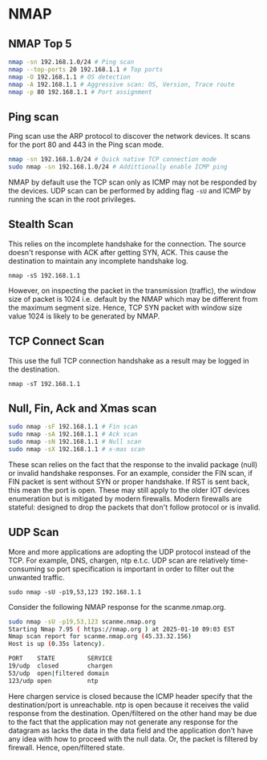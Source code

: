 # NMAP

## NMAP Top 5

```sh
nmap -sn 192.168.1.0/24 # Ping scan
nmap --top-ports 20 192.168.1.1 # Top ports
nmap -O 192.168.1.1 # OS detection
nmap -A 192.168.1.1 # Aggressive scan: OS, Version, Trace route
nmap -p 80 192.168.1.1 # Port assignment
```

## Ping scan

Ping scan use the ARP protocol to discover the network devices. It scans for the port 80 and 443 in the Ping scan mode.

```sh
nmap -sn 192.168.1.0/24 # Quick native TCP connection mode
sudo nmap -sn 192.168.1.0/24 # Addittionally enable ICMP ping
```

NMAP by default use the TCP scan only as ICMP may not be responded by the devices. UDP scan can be performed by adding flag `-sU` and ICMP by running the scan in the root privileges.

## Stealth Scan

This relies on the incomplete handshake for the connection. The source doesn't response with ACK after getting SYN, ACK. This cause the destination to maintain any incomplete handshake log.

```nmap -sS 192.168.1.1```

However, on inspecting the packet in the transmission (traffic), the window size of packet is 1024 i.e. default by the NMAP which may be different from the maximum segment size. Hence, TCP SYN packet with window size value 1024 is likely to be generated by NMAP.

## TCP Connect Scan

This use the full TCP connection handshake as a result may be logged in the destination.

```nmap -sT 192.168.1.1```

## Null, Fin, Ack and Xmas scan

```sh
sudo nmap -sF 192.168.1.1 # Fin scan
sudo nmap -sA 192.168.1.1 # Ack scan
sudo nmap -sN 192.168.1.1 # Null scan
sudo nmap -sX 192.168.1.1 # x-mas scan
```

These scan relies on the fact that the response to the invalid package (null) or invalid handshake responses. For an example, consider the FIN scan, if FIN packet is sent without SYN or proper handshake. If RST is sent back, this mean the port is open. These may still apply to the older IOT devices enumeration but is mitigated by modern firewalls. Modern firewalls are stateful: designed to drop the packets that don't follow protocol or is invalid.

## UDP Scan

More and more applications are adopting the UDP protocol instead of the TCP. For example, DNS, chargen, ntp e.t.c. UDP scan are relatively time-consuming so port specification is important in order to filter out the unwanted traffic.

```sudo nmap -sU -p19,53,123 192.168.1.1```

Consider the following NMAP response for the scanme.nmap.org.

```sh
sudo nmap -sU -p19,53,123 scanme.nmap.org
Starting Nmap 7.95 ( https://nmap.org ) at 2025-01-10 09:03 EST
Nmap scan report for scanme.nmap.org (45.33.32.156)
Host is up (0.35s latency).

PORT    STATE         SERVICE
19/udp  closed        chargen
53/udp  open|filtered domain
123/udp open          ntp
```

Here chargen service is closed because the ICMP header specify that the destination/port is unreachable. ntp is open because it receives the valid response from the destination. Open/filtered on the other hand may be due to the fact that the application may not generate any response for the datagram as lacks the data in the data field and the application don't have any idea with how to proceed with the null data. Or, the packet is filtered by firewall. Hence, open/filtered state.

